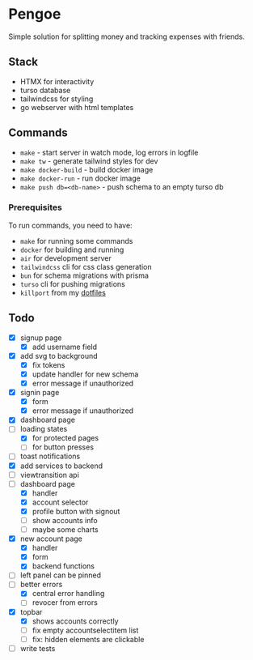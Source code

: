 # Pengoe

Simple solution for splitting money and tracking expenses with friends.

## Stack

- HTMX for interactivity
- turso database
- tailwindcss for styling
- go webserver with html templates

## Commands

- `make` - start server in watch mode, log errors in logfile
- `make tw` - generate tailwind styles for dev
- `make docker-build` - build docker image
- `make docker-run` - run docker image
- `make push db=<db-name>` - push schema to an empty turso db

### Prerequisites

To run commands, you need to have:

- `make` for running some commands
- `docker` for building and running
- `air` for development server
- `tailwindcss` cli for css class generation
- `bun` for schema migrations with prisma
- `turso` cli for pushing migrations
- `killport` from my [dotfiles](https://github.com/peterszarvas94/dots/blob/main/.local/bin/killport)

## Todo

- [x] signup page
  - [x] add username field
- [x] add svg to background
  - [x] fix tokens
  - [x] update handler for new schema
  - [x] error message if unauthorized
- [x] signin page
  - [x] form
  - [x] error message if unauthorized
- [x] dashboard page
- [ ] loading states
  - [x] for protected pages
  - [ ] for button presses
- [ ] toast notifications
- [x] add services to backend
- [ ] viewtransition api
- [ ] dashboard page
  - [x] handler
  - [x] account selector
  - [x] profile button with signout
  - [ ] show accounts info
  - [ ] maybe some charts
- [x] new account page
  - [x] handler
  - [x] form
  - [x] backend functions
- [ ] left panel can be pinned
- [ ] better errors
  - [x] central error handling
  - [ ] revocer from errors
- [x] topbar 
  - [x] shows accounts correctly
  - [ ] fix empty accountselectitem list 
  - [ ] fix: hidden elements are clickable
- [ ] write tests
